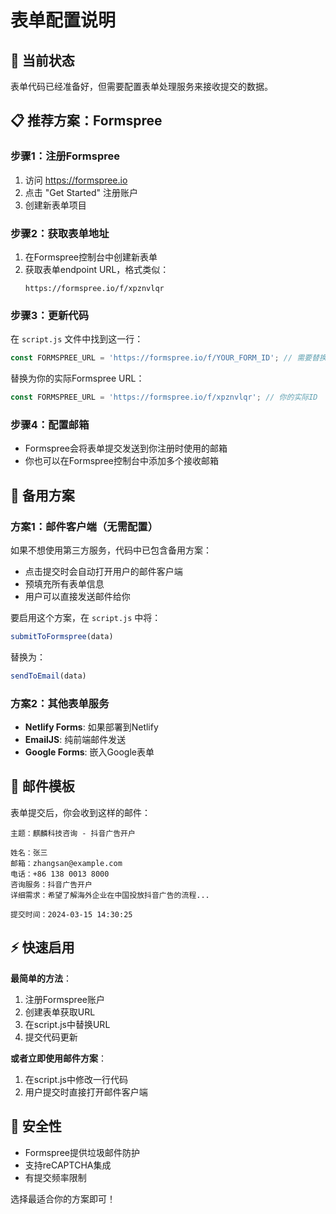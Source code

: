 # 表单配置说明

## 🎯 当前状态
表单代码已经准备好，但需要配置表单处理服务来接收提交的数据。

## 📋 推荐方案：Formspree

### 步骤1：注册Formspree
1. 访问 https://formspree.io
2. 点击 "Get Started" 注册账户
3. 创建新表单项目

### 步骤2：获取表单地址
1. 在Formspree控制台中创建新表单
2. 获取表单endpoint URL，格式类似：
   ```
   https://formspree.io/f/xpznvlqr
   ```

### 步骤3：更新代码
在 `script.js` 文件中找到这一行：
```javascript
const FORMSPREE_URL = 'https://formspree.io/f/YOUR_FORM_ID'; // 需要替换
```

替换为你的实际Formspree URL：
```javascript
const FORMSPREE_URL = 'https://formspree.io/f/xpznvlqr'; // 你的实际ID
```

### 步骤4：配置邮箱
- Formspree会将表单提交发送到你注册时使用的邮箱
- 你也可以在Formspree控制台中添加多个接收邮箱

## 🔄 备用方案

### 方案1：邮件客户端（无需配置）
如果不想使用第三方服务，代码中已包含备用方案：
- 点击提交时会自动打开用户的邮件客户端
- 预填充所有表单信息
- 用户可以直接发送邮件给你

要启用这个方案，在 `script.js` 中将：
```javascript
submitToFormspree(data)
```
替换为：
```javascript
sendToEmail(data)
```

### 方案2：其他表单服务
- **Netlify Forms**: 如果部署到Netlify
- **EmailJS**: 纯前端邮件发送
- **Google Forms**: 嵌入Google表单

## 📧 邮件模板
表单提交后，你会收到这样的邮件：

```
主题：麒麟科技咨询 - 抖音广告开户

姓名：张三
邮箱：zhangsan@example.com
电话：+86 138 0013 8000
咨询服务：抖音广告开户
详细需求：希望了解海外企业在中国投放抖音广告的流程...

提交时间：2024-03-15 14:30:25
```

## ⚡ 快速启用

**最简单的方法**：
1. 注册Formspree账户
2. 创建表单获取URL
3. 在script.js中替换URL
4. 提交代码更新

**或者立即使用邮件方案**：
1. 在script.js中修改一行代码
2. 用户提交时直接打开邮件客户端

## 🔐 安全性
- Formspree提供垃圾邮件防护
- 支持reCAPTCHA集成
- 有提交频率限制

选择最适合你的方案即可！